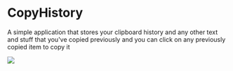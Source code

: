# CopyHistory

A simple application that stores your clipboard history and any other text and stuff that you've copied previously and you can click on any previously copied item to
copy it


![](https://j.gifs.com/lRglqg.gif)

